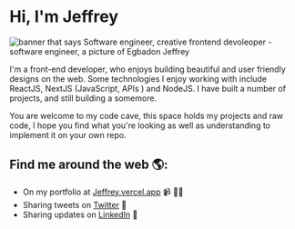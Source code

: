 # Hi, I'm Jeffrey 

<img src="https://res.cloudinary.com/drrcyxiwu/image/upload/v1677301135/bannerImage_di12e3.png" alt="banner that says Software engineer, creative frontend devoleoper  - software engineer,  a picture of Egbadon Jeffrey">


I'm a front-end developer, who enjoys building beautiful and user friendly designs on the web. Some technologies I enjoy working with include ReactJS, NextJS (JavaScript, APIs ) and NodeJS. I have built a number of projects, and still building a somemore.

You are welcome to my code cave, this space holds my projects and raw code, I hope you find what you're looking as well as understanding to implement it on your own repo.


## Find me around the web 🌎: 
- On my portfolio at <a href="https://www.jeffrey.vercel.app">Jeffrey.vercel.app</a> 📹 ✍🏾
- Sharing tweets on  <a href="[https://codepen.io/m0nica](https://twitter.com/theScarlettCode)"> Twitter</a> 🏓
- Sharing updates on <a href="[https://www.linkedin.com/in/monicampowell/](https://www.linkedin.com/in/egbadon-ehizokhale-019054242/)">LinkedIn</a> 💼
